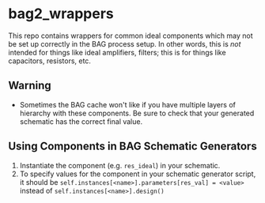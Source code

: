 # bag2_wrappers
This repo contains wrappers for common ideal components which may not be set up correctly in the BAG process setup. In other words, this is _not_ intended for things like ideal amplifiers, filters; this is for things like capacitors, resistors, etc.

## Warning
* Sometimes the BAG cache won't like if you have multiple layers of hierarchy with these components. Be sure to check that your generated schematic has the correct final value.

## Using Components in BAG Schematic Generators
1. Instantiate the component (e.g. `res_ideal`) in your schematic.
2. To specify values for the component in your schematic generator script, it should be `self.instances[<name>].parameters[res_val] = <value>` instead of `self.instances[<name>].design()`
